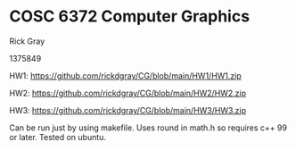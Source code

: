 # COSC 6372 Computer Graphics
Rick Gray

1375849

HW1:
https://github.com/rickdgray/CG/blob/main/HW1/HW1.zip

HW2:
https://github.com/rickdgray/CG/blob/main/HW2/HW2.zip

HW3:
https://github.com/rickdgray/CG/blob/main/HW3/HW3.zip

Can be run just by using makefile. Uses round in math.h so requires c++ 99 or later. Tested on ubuntu.
